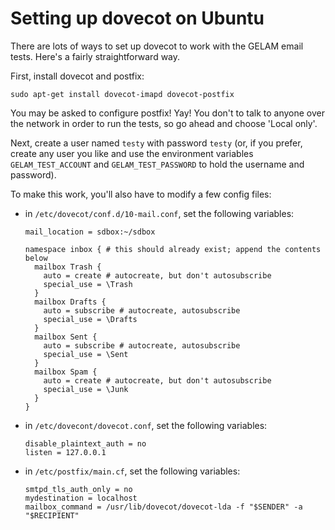 Setting up dovecot on Ubuntu
============================

There are lots of ways to set up dovecot to work with the GELAM email tests.
Here's a fairly straightforward way.

First, install dovecot and postfix:

```
sudo apt-get install dovecot-imapd dovecot-postfix
```

You may be asked to configure postfix! Yay! You don't to talk to anyone over  
the network in order to run the tests, so go ahead and choose 'Local only'.  

Next, create a user named `testy` with password `testy` (or, if you prefer,
create any user you like and use the environment variables `GELAM_TEST_ACCOUNT`
and `GELAM_TEST_PASSWORD` to hold the username and password).

To make this work, you'll also have to modify a few config files:

* in `/etc/dovecot/conf.d/10-mail.conf`, set the following variables:

  ```
  mail_location = sdbox:~/sdbox

  namespace inbox { # this should already exist; append the contents below
    mailbox Trash {
      auto = create # autocreate, but don't autosubscribe
      special_use = \Trash
    }
    mailbox Drafts {
      auto = subscribe # autocreate, autosubscribe
      special_use = \Drafts
    }
    mailbox Sent {
      auto = subscribe # autocreate, autosubscribe
      special_use = \Sent
    }
    mailbox Spam {
      auto = create # autocreate, but don't autosubscribe
      special_use = \Junk
    }
  }
  ```

* in `/etc/dovecont/dovecot.conf`, set the following variables:

  ```
  disable_plaintext_auth = no
  listen = 127.0.0.1
  ```

* in `/etc/postfix/main.cf`, set the following variables:

  ```
  smtpd_tls_auth_only = no
  mydestination = localhost
  mailbox_command = /usr/lib/dovecot/dovecot-lda -f "$SENDER" -a "$RECIPIENT"
  ```
